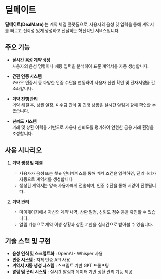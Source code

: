 # 딜메이트

**딜메이트(DealMate)** 는 계약 체결 플랫폼으로, 사용자의 음성 및 입력을 통해 계약서를 빠르고 신뢰성 있게 생성하고 전달하는 혁신적인 서비스입니다.

## 주요 기능

- **실시간 음성 계약 생성**  
  사용자의 음성 명령이나 채팅 입력을 분석하여 표준 계약서를 자동 생성합니다.

- **간편 인증 시스템**  
  카카오 인증서 등 다양한 인증 수단을 연동하여 사용자 신원 확인 및 전자서명을 간소화합니다.

- **계약 진행 관리**  
  계약 체결 후, 상환 일정, 미수금 관리 및 진행 상황을 실시간 알림과 함께 확인할 수 있습니다.

- **신뢰도 시스템**  
  거래 및 상환 이력을 기반으로 사용자 신뢰도를 평가하여 안전한 금융 거래 환경을 조성합니다.

## 사용 시나리오

1. **계약 생성 및 체결**

   - 사용자가 음성 또는 챗봇 인터페이스를 통해 계약 조건을 입력하면, 딜리버리가 자동으로 계약서를 생성합니다.
   - 생성된 계약서는 양측 사용자에게 전송되며, 인증 수단을 통해 서명이 진행됩니다.

2. **계약 관리**
   - 마이페이지에서 자신의 계약 내역, 상환 일정, 신뢰도 점수 등을 확인할 수 있습니다.
   - 알림 기능으로 계약 이행 상황과 상환 기한을 실시간으로 받아볼 수 있습니다.

## 기술 스택 및 구현

- **음성 인식 및 스크립트화** : OpenAI - Whisper 사용
- **인증 시스템** : 자체 인증 API 사용
- **계약서 자동 생성 시스템** : 스크립트 기반 GPT 프롬프팅
- **알림 및 관리 시스템** : 실시간 알림과 데이터 기반 상환 관리 기능 제공